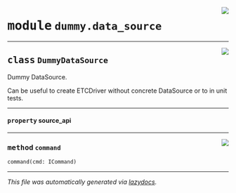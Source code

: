 <!-- markdownlint-disable -->

<a href="../../th2_data_services/dummy/data_source.py#L0"><img align="right" style="float:right;" src="https://img.shields.io/badge/-source-cccccc?style=flat-square"></a>

# <kbd>module</kbd> `dummy.data_source`






---

<a href="../../th2_data_services/dummy/data_source.py#L18"><img align="right" style="float:right;" src="https://img.shields.io/badge/-source-cccccc?style=flat-square"></a>

## <kbd>class</kbd> `DummyDataSource`
Dummy DataSource. 

Can be useful to create ETCDriver without concrete DataSource or to in unit tests. 


---

#### <kbd>property</kbd> source_api







---

<a href="../../th2_data_services/dummy/data_source.py#L25"><img align="right" style="float:right;" src="https://img.shields.io/badge/-source-cccccc?style=flat-square"></a>

### <kbd>method</kbd> `command`

```python
command(cmd: ICommand)
```








---

_This file was automatically generated via [lazydocs](https://github.com/ml-tooling/lazydocs)._
